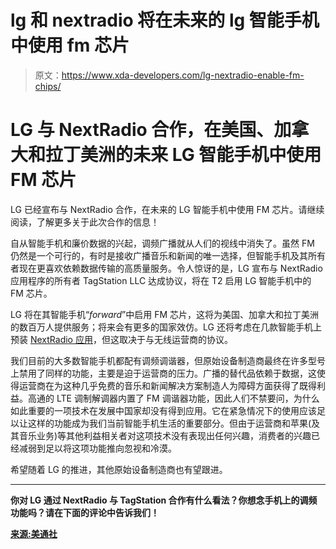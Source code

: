 # lg 和 nextradio 将在未来的 lg 智能手机中使用 fm 芯片

> 原文：<https://www.xda-developers.com/lg-nextradio-enable-fm-chips/>

# LG 与 NextRadio 合作，在美国、加拿大和拉丁美洲的未来 LG 智能手机中使用 FM 芯片

LG 已经宣布与 NextRadio 合作，在未来的 LG 智能手机中使用 FM 芯片。请继续阅读，了解更多关于此次合作的信息！

自从智能手机和廉价数据的兴起，调频广播就从人们的视线中消失了。虽然 FM 仍然是一个可行的，有时是接收广播音乐和新闻的唯一选择，但智能手机及其所有者现在更喜欢依赖数据传输的高质量服务。令人惊讶的是，LG 宣布与 NextRadio 应用程序的所有者 TagStation LLC 达成协议，将在 T2 启用 LG 智能手机中的 FM 芯片。

LG 将在其智能手机“*forward*”中启用 FM 芯片，这将为美国、加拿大和拉丁美洲的数百万人提供服务；将来会有更多的国家效仿。LG 还将考虑在几款智能手机上预装 [NextRadio 应用](https://play.google.com/store/apps/details?id=com.nextradioapp.nextradio)，但这取决于与无线运营商的协议。

我们目前的大多数智能手机都配有调频调谐器，但原始设备制造商最终在许多型号上禁用了同样的功能，主要是迫于运营商的压力。广播的替代品依赖于数据，这使得运营商在为这种几乎免费的音乐和新闻解决方案制造人为障碍方面获得了既得利益。高通的 LTE 调制解调器内置了 FM 调谐器功能，因此人们不禁要问，为什么如此重要的一项技术在发展中国家却没有得到应用。它在紧急情况下的使用应该足以让这样的功能成为我们当前智能手机生活的重要部分。但由于运营商和苹果(及其音乐业务)等其他利益相关者对这项技术没有表现出任何兴趣，消费者的兴趣已经减弱到足以将这项功能推向忽视和冷漠。

希望随着 LG 的推进，其他原始设备制造商也有望跟进。

* * *

**你对 LG 通过 NextRadio 与 TagStation 合作有什么看法？你想念手机上的调频功能吗？请在下面的评论中告诉我们！**

[**来源:美通社**](http://www.prnewswire.com/news-releases/nextradio-connects-with-lg-to-deliver-free-unrestricted-fm-radio-access-on-mobile-devices-300502508.html)